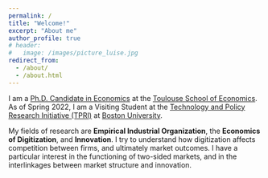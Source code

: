 ```yaml
---
permalink: /
title: "Welcome!"
excerpt: "About me"
author_profile: true
# header:
#   image: /images/picture_luise.jpg 
redirect_from: 
  - /about/
  - /about.html
---
```



I am a [Ph.D. Candidate in Economics](https://www.tse-fr.eu/people/luise-eisfeld) at the [Toulouse School of Economics](https://www.tse-fr.eu). As of Spring 2022, I am a Visiting Student at the [Technology and Policy Research Initiative (TPRI)](https://sites.bu.edu/tpri/) at [Boston University](https://www.bu.edu).

My fields of research are **Empirical Industrial Organization**, the **Economics of Digitization**, and **Innovation**. I try to understand how digitization affects competition between firms, and ultimately market outcomes. I have a particular interest in the functioning of two-sided markets, and in the interlinkages between market structure and innovation.


